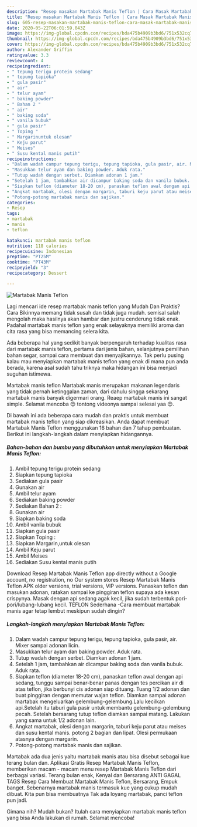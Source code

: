 ```yaml
---
description: "Resep masakan Martabak Manis Teflon | Cara Masak Martabak Manis Teflon Yang Enak Dan Lezat"
title: "Resep masakan Martabak Manis Teflon | Cara Masak Martabak Manis Teflon Yang Enak Dan Lezat"
slug: 605-resep-masakan-martabak-manis-teflon-cara-masak-martabak-manis-teflon-yang-enak-dan-lezat
date: 2020-05-22T06:01:59.043Z
image: https://img-global.cpcdn.com/recipes/bda475b4909b3bd6/751x532cq70/martabak-manis-teflon-foto-resep-utama.jpg
thumbnail: https://img-global.cpcdn.com/recipes/bda475b4909b3bd6/751x532cq70/martabak-manis-teflon-foto-resep-utama.jpg
cover: https://img-global.cpcdn.com/recipes/bda475b4909b3bd6/751x532cq70/martabak-manis-teflon-foto-resep-utama.jpg
author: Alexander Griffin
ratingvalue: 3.3
reviewcount: 4
recipeingredient:
- " tepung terigu protein sedang"
- " tepung tapioka"
- " gula pasir"
- " air"
- " telur ayam"
- " baking powder"
- " Bahan 2 "
- " air"
- " baking soda"
- " vanila bubuk"
- " gula pasir"
- " Toping "
- " Margarinuntuk olesan"
- " Keju parut"
- " Meises"
- " Susu kental manis putih"
recipeinstructions:
- "Dalam wadah campur tepung terigu, tepung tapioka, gula pasir, air. Mixer sampai adonan licin."
- "Masukkan telur ayam dan baking powder. Aduk rata."
- "Tutup wadah dengan serbet. Diamkan adonan 1 jam."
- "Setelah 1 jam, tambahkan air dicampur baking soda dan vanila bubuk. Aduk rata."
- "Siapkan teflon (diameter 18-20 cm), panaskan teflon awal dengan api sedang, tunggu sampai benar-benar panas dengan tes percikan air di atas teflon, jika berbunyi cis adonan siap dituang. Tuang 1/2 adonan dan buat pinggiran dengan memutar wajan teflon. Diamkan sampai adonan martabak mengeluarkan gelembung-gelembung.Lalu kecilkan api.Setelah itu taburi gula pasir untuk membantu gelembung-gelembung pecah. Setelah bersarang tutup teflon diamkan sampai matang. Lakukan yang sama untuk 1/2 adonan lain."
- "Angkat martabak, olesi dengan margarin, taburi keju parut atau meises dan susu kental manis. potong 2 bagian dan lipat. Olesi permukaan atasnya dengan margarin."
- "Potong-potong martabak manis dan sajikan."
categories:
- Resep
tags:
- martabak
- manis
- teflon

katakunci: martabak manis teflon 
nutrition: 118 calories
recipecuisine: Indonesian
preptime: "PT25M"
cooktime: "PT43M"
recipeyield: "3"
recipecategory: Dessert

---
```



![Martabak Manis Teflon](https://img-global.cpcdn.com/recipes/bda475b4909b3bd6/751x532cq70/martabak-manis-teflon-foto-resep-utama.jpg)

Lagi mencari ide resep martabak manis teflon yang Mudah Dan Praktis? Cara Bikinnya memang tidak susah dan tidak juga mudah. semisal salah mengolah maka hasilnya akan hambar dan justru cenderung tidak enak. Padahal martabak manis teflon yang enak selayaknya memiliki aroma dan cita rasa yang bisa memancing selera kita.

Ada beberapa hal yang sedikit banyak berpengaruh terhadap kualitas rasa dari martabak manis teflon, pertama dari jenis bahan, selanjutnya pemilihan bahan segar, sampai cara membuat dan menyajikannya. Tak perlu pusing kalau mau menyiapkan martabak manis teflon yang enak di mana pun anda berada, karena asal sudah tahu triknya maka hidangan ini bisa menjadi suguhan istimewa.

Martabak manis teflon Martabak manis merupakan makanan legendaris yang tidak pernah ketinggalan zaman, dari dahulu singga sekarang martabak manis banyak digermari orang. Reaep martabak manis ini sangat simple. Selamat mencoba 😊 tontong videonya sampai selesai yaa 😊.


Di bawah ini ada beberapa cara mudah dan praktis untuk membuat martabak manis teflon yang siap dikreasikan. Anda dapat membuat Martabak Manis Teflon menggunakan 16 bahan dan 7 tahap pembuatan. Berikut ini langkah-langkah dalam menyiapkan hidangannya.

<!--inarticleads1-->

##### Bahan-bahan dan bumbu yang dibutuhkan untuk menyiapkan Martabak Manis Teflon:

1. Ambil  tepung terigu protein sedang
1. Siapkan  tepung tapioka
1. Sediakan  gula pasir
1. Gunakan  air
1. Ambil  telur ayam
1. Sediakan  baking powder
1. Sediakan  Bahan 2 :
1. Gunakan  air
1. Siapkan  baking soda
1. Ambil  vanila bubuk
1. Siapkan  gula pasir
1. Siapkan  Toping :
1. Siapkan  Margarin,untuk olesan
1. Ambil  Keju parut
1. Ambil  Meises
1. Sediakan  Susu kental manis putih


Download Resep Martabak Manis Teflon app directly without a Google account, no registration, no Our system stores Resep Martabak Manis Teflon APK older versions, trial versions, VIP versions. Panaskan teflon dan masukan adonan, ratakan sampai ke pinggiran teflon supaya ada kesan crispynya. Masak dengan api sedang agak kecil, jika sudah terbentuk pori-pori/lubang-lubang kecil. TEFLON Sederhana -Cara membuat martabak manis agar tetap lembut meskipun sudah dingin? 

<!--inarticleads2-->

##### Langkah-langkah menyiapkan Martabak Manis Teflon:

1. Dalam wadah campur tepung terigu, tepung tapioka, gula pasir, air. Mixer sampai adonan licin.
1. Masukkan telur ayam dan baking powder. Aduk rata.
1. Tutup wadah dengan serbet. Diamkan adonan 1 jam.
1. Setelah 1 jam, tambahkan air dicampur baking soda dan vanila bubuk. Aduk rata.
1. Siapkan teflon (diameter 18-20 cm), panaskan teflon awal dengan api sedang, tunggu sampai benar-benar panas dengan tes percikan air di atas teflon, jika berbunyi cis adonan siap dituang. Tuang 1/2 adonan dan buat pinggiran dengan memutar wajan teflon. Diamkan sampai adonan martabak mengeluarkan gelembung-gelembung.Lalu kecilkan api.Setelah itu taburi gula pasir untuk membantu gelembung-gelembung pecah. Setelah bersarang tutup teflon diamkan sampai matang. Lakukan yang sama untuk 1/2 adonan lain.
1. Angkat martabak, olesi dengan margarin, taburi keju parut atau meises dan susu kental manis. potong 2 bagian dan lipat. Olesi permukaan atasnya dengan margarin.
1. Potong-potong martabak manis dan sajikan.


Martabak ada dua jenis yaitu martabak manis atau bisa disebut sebagai kue terang bulan dan. Aplikasi Gratis Resep Martabak Manis Teflon, memberikan macam - macam menu resep Martabak Manis Teflon dari berbagai variasi. Terang bulan enak, Kenyal dan Bersarang ANTI GAGAL TAGS Resep Cara Membuat Martabak Manis Teflon, Bersarang, Empuk banget. Sebenarnya martabak manis termasuk kue yang cukup mudah dibuat. Kita pun bisa membuatnya Tak ada loyang martabak, panci teflon pun jadi. 

Gimana nih? Mudah bukan? Itulah cara menyiapkan martabak manis teflon yang bisa Anda lakukan di rumah. Selamat mencoba!
